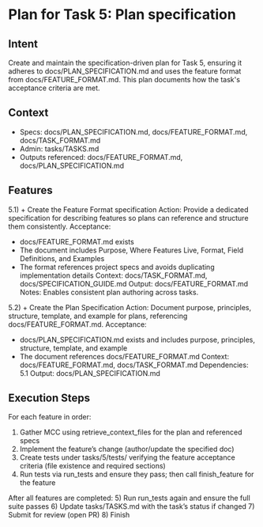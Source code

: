 # Plan for Task 5: Plan specification

## Intent
Create and maintain the specification-driven plan for Task 5, ensuring it adheres to docs/PLAN_SPECIFICATION.md and uses the feature format from docs/FEATURE_FORMAT.md. This plan documents how the task's acceptance criteria are met.

## Context
- Specs: docs/PLAN_SPECIFICATION.md, docs/FEATURE_FORMAT.md, docs/TASK_FORMAT.md
- Admin: tasks/TASKS.md
- Outputs referenced: docs/FEATURE_FORMAT.md, docs/PLAN_SPECIFICATION.md

## Features
5.1) + Create the Feature Format specification
   Action: Provide a dedicated specification for describing features so plans can reference and structure them consistently.
   Acceptance:
   - docs/FEATURE_FORMAT.md exists
   - The document includes Purpose, Where Features Live, Format, Field Definitions, and Examples
   - The format references project specs and avoids duplicating implementation details
   Context: docs/TASK_FORMAT.md, docs/SPECIFICATION_GUIDE.md
   Output: docs/FEATURE_FORMAT.md
   Notes: Enables consistent plan authoring across tasks.

5.2) + Create the Plan Specification
   Action: Document purpose, principles, structure, template, and example for plans, referencing docs/FEATURE_FORMAT.md.
   Acceptance:
   - docs/PLAN_SPECIFICATION.md exists and includes purpose, principles, structure, template, and example
   - The document references docs/FEATURE_FORMAT.md
   Context: docs/FEATURE_FORMAT.md, docs/TASK_FORMAT.md
   Dependencies: 5.1
   Output: docs/PLAN_SPECIFICATION.md

## Execution Steps
For each feature in order:
1) Gather MCC using retrieve_context_files for the plan and referenced specs
2) Implement the feature’s change (author/update the specified doc)
3) Create tests under tasks/5/tests/ verifying the feature acceptance criteria (file existence and required sections)
4) Run tests via run_tests and ensure they pass; then call finish_feature for the feature

After all features are completed:
5) Run run_tests again and ensure the full suite passes
6) Update tasks/TASKS.md with the task’s status if changed
7) Submit for review (open PR)
8) Finish
